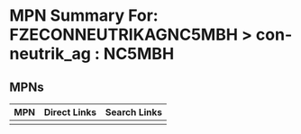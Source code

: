 



# MPN Summary For: FZECONNEUTRIKAGNC5MBH > con-neutrik_ag : NC5MBH

## MPNs
  

|MPN|Direct Links|Search Links|
| :--- | :--- | :--- |
||||
